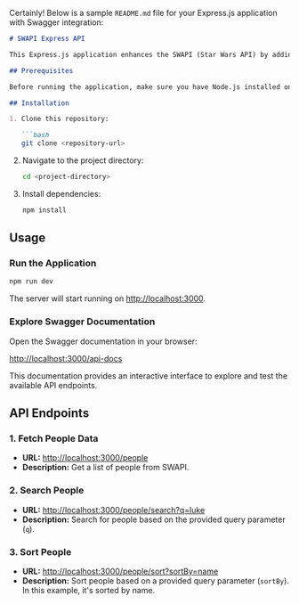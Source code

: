 Certainly! Below is a sample `README.md` file for your Express.js application with Swagger integration:

```markdown
# SWAPI Express API

This Express.js application enhances the SWAPI (Star Wars API) by adding search, sort, and caching features. It also includes Swagger documentation for easy exploration and testing of the API.

## Prerequisites

Before running the application, make sure you have Node.js installed on your machine. If not, you can download it from [https://nodejs.org/](https://nodejs.org/).

## Installation

1. Clone this repository:

   ```bash
   git clone <repository-url>
   ```

2. Navigate to the project directory:

   ```bash
   cd <project-directory>
   ```

3. Install dependencies:

   ```bash
   npm install
   ```

## Usage

### Run the Application

```bash
npm run dev
```

The server will start running on [http://localhost:3000](http://localhost:3000).

### Explore Swagger Documentation

Open the Swagger documentation in your browser:

[http://localhost:3000/api-docs](http://localhost:3000/api-docs)

This documentation provides an interactive interface to explore and test the available API endpoints.

## API Endpoints

### 1. Fetch People Data

- **URL:** [http://localhost:3000/people](http://localhost:3000/people)
- **Description:** Get a list of people from SWAPI.

### 2. Search People

- **URL:** [http://localhost:3000/people/search?q=luke](http://localhost:3000/people/search?q=luke)
- **Description:** Search for people based on the provided query parameter (`q`).

### 3. Sort People

- **URL:** [http://localhost:3000/people/sort?sortBy=name](http://localhost:3000/people/sort?sortBy=name)
- **Description:** Sort people based on a provided query parameter (`sortBy`). In this example, it's sorted by name.

```
